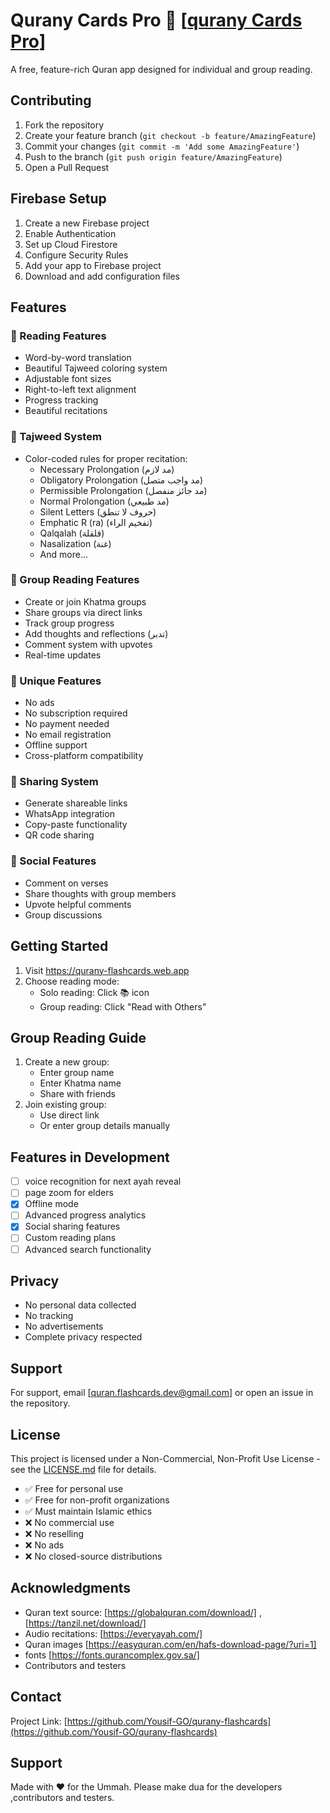 # Qurany Cards Pro 🕌 [[qurany Cards Pro](https://quranycards.com/)]

A free, feature-rich Quran app designed for individual and group reading.

## Contributing

1. Fork the repository
2. Create your feature branch (`git checkout -b feature/AmazingFeature`)
3. Commit your changes (`git commit -m 'Add some AmazingFeature'`)
4. Push to the branch (`git push origin feature/AmazingFeature`)
5. Open a Pull Request

## Firebase Setup

1. Create a new Firebase project
2. Enable Authentication
3. Set up Cloud Firestore
4. Configure Security Rules
5. Add your app to Firebase project
6. Download and add configuration files

## Features

### 📖 Reading Features
- Word-by-word translation
- Beautiful Tajweed coloring system
- Adjustable font sizes
- Right-to-left text alignment
- Progress tracking
- Beautiful recitations

### 🎨 Tajweed System
- Color-coded rules for proper recitation:
  - Necessary Prolongation (مد لازم)
  - Obligatory Prolongation (مد واجب متصل)
  - Permissible Prolongation (مد جائز منفصل)
  - Normal Prolongation (مد طبيعي)
  - Silent Letters (حروف لا تنطق)
  - Emphatic R (ra) (تفخيم الراء)
  - Qalqalah (قلقلة)
  - Nasalization (غنة)
  - And more...

### 👥 Group Reading Features
- Create or join Khatma groups
- Share groups via direct links
- Track group progress
- Add thoughts and reflections (تدبر)
- Comment system with upvotes
- Real-time updates

### 🌟 Unique Features
- No ads
- No subscription required
- No payment needed
- No email registration
- Offline support
- Cross-platform compatibility

### 🔄 Sharing System
- Generate shareable links
- WhatsApp integration
- Copy-paste functionality
- QR code sharing

### 💭 Social Features
- Comment on verses
- Share thoughts with group members
- Upvote helpful comments
- Group discussions

## Getting Started
1. Visit https://qurany-flashcards.web.app
2. Choose reading mode:
   - Solo reading: Click 📚 icon
   - Group reading: Click "Read with Others"

## Group Reading Guide
1. Create a new group:
   - Enter group name
   - Enter Khatma name
   - Share with friends
2. Join existing group:
   - Use direct link
   - Or enter group details manually

## Features in Development

- [ ] voice recognition for next ayah reveal 
- [ ] page zoom for elders 
- [x] Offline mode
- [ ] Advanced progress analytics
- [x] Social sharing features
- [ ] Custom reading plans
- [ ] Advanced search functionality

## Privacy
- No personal data collected
- No tracking
- No advertisements
- Complete privacy respected

## Support

For support, email [quran.flashcards.dev@gmail.com] or open an issue in the repository.

## License

This project is licensed under a Non-Commercial, Non-Profit Use License - see the [LICENSE.md](LICENSE.md) file for details.

- ✅ Free for personal use
- ✅ Free for non-profit organizations
- ✅ Must maintain Islamic ethics
- ❌ No commercial use
- ❌ No reselling
- ❌ No ads
- ❌ No closed-source distributions

## Acknowledgments

- Quran text source: [https://globalquran.com/download/] , [https://tanzil.net/download/]
- Audio recitations: [https://everyayah.com/]
- Quran images [https://easyquran.com/en/hafs-download-page/?uri=1]
- fonts [https://fonts.qurancomplex.gov.sa/]
- Contributors and testers 

## Contact

Project Link: [https://github.com/Yousif-GO/qurany-flashcards](https://github.com/Yousif-GO/qurany-flashcards)

## Support

Made with ❤️ for the Ummah. Please make dua for the developers ,contributors and testers.
